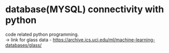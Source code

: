 # database(MYSQL) connectivity with python
code related python programming.  
->  link for glass data - https://archive.ics.uci.edu/ml/machine-learning-databases/glass/
